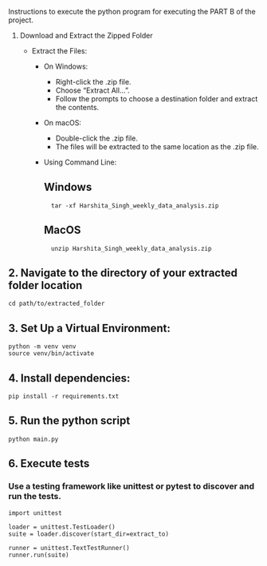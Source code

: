 Instructions to execute the python program for executing the PART B of the project.

1. Download and Extract the Zipped Folder
    *  Extract the Files:

        * On Windows:

            * Right-click the .zip file.
            * Choose “Extract All…”.
            * Follow the prompts to choose a destination folder and extract the contents.
        * On macOS:

            * Double-click the .zip file.
            * The files will be extracted to the same location as the .zip file.
        * Using Command Line:
            ## Windows
                tar -xf Harshita_Singh_weekly_data_analysis.zip

            ## MacOS
                unzip Harshita_Singh_weekly_data_analysis.zip

## 2. Navigate to the directory of your extracted folder location
    cd path/to/extracted_folder

## 3. Set Up a Virtual Environment:
    python -m venv venv
    source venv/bin/activate

## 4. Install dependencies:
    pip install -r requirements.txt

## 5. Run the python script
    python main.py


## 6. Execute tests
### Use a testing framework like unittest or pytest to discover and run the tests.
    import unittest

    loader = unittest.TestLoader()
    suite = loader.discover(start_dir=extract_to)

    runner = unittest.TextTestRunner()
    runner.run(suite)
